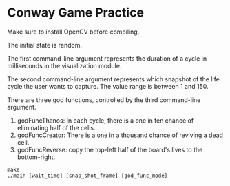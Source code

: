 # Conway Game Practice

Make sure to install OpenCV before compiling.

The initial state is random.

The first command-line argument represents the duration of a cycle in milliseconds in the visualization module.

The second command-line argument represents which snapshot of the life cycle the user wants to capture. The value range is between 1 and 150.

There are three god functions, controlled by the third command-line argument.

1. godFuncThanos: In each cycle, there is a one in ten chance of eliminating half of the cells.
2. godFuncCreator: There is a one in a thousand chance of reviving a dead cell.
3. godFuncReverse: copy the top-left half of the board's lives to the bottom-right.

```
make
./main [wait_time] [snap_shot_frame] [god_func_mode]
```


